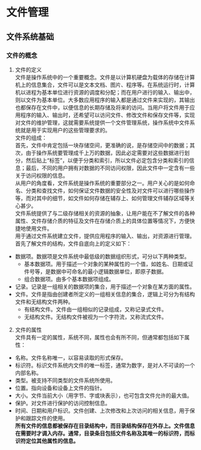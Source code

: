 # 文件管理  
## 文件系统基础  
### 文件的概念  
1. 文件的定义  
文件是操作系统中的一个重要概念。文件是以计算机硬盘为载体的存储在计算机上的信息集合，文件可以是文本文档、图片、程序等。在系统运行时，计算机以进程为基本单位进行资源的调度和分配；而在用户进行的输入、输出中，则以文件为基本单位。大多数应用程序的输入都是通过文件来实现的，其输出也都保存在文件中，以便信息的长期存储及将来的访问。当用户将文件用于应用程序的输入、输出时，还希望可以访问文件、修改文件和保存文件等，实现对文件的维护管理，这就需要系统提供一个文件管理系统，操作系统中文件系统就是用于实现用户的这些管理要求的。  
文件的组成：  
首先，文件中肯定包括一块存储空间，更准确的说，是存储空间中的数据；其次，由于操作系统要管理成千上万的数据，因此必定需要对这些数据进行划分，然后贴上“标签”，以便于分类和索引，所以文件必定包含分类和索引的信息；最后，不同的用户拥有对数据的不同访问权限，因此文件中一定含有一些关于访问权限的信息。  
从用户的角度看，文件系统是操作系统的重要部分之一。用户关心的是如何命名、分类和查找文件，如何保证文件数据的安全性及对文件可以进行哪些操作等，而对其中的细节，如文件如何存储在辅存上、如何管理文件辅存区域等关心甚少。  
文件系统提供了与二级存储相关的资源的抽象，让用户能在不了解文件的各种属性、文件存储介质的特征及文件在存储介质上的具体位置等情况下，方便快捷地使用文件。  
用于通过文件系统建立文件，提供应用程序的输入、输出，对资源进行管理。首先了解文件的结构，文件自底向上的定义如下：  
+ 数据项。数据项是文件系统中最低级的数据组织形式，可分以下两种类型。  
  - 基本数据项。用于描述一个对象的某种属性的一个值，如姓名、日期或证件号等，是数据中可命名的最小逻辑数据单位，即原子数据。  
  - 组合数据项。由多个基本数据项组成。  
+ 记录。记录是一组相关的数据项的集合，用于描述一个对象在某方面的属性。  
+ 文件。文件是指由创建者所定义的一组相关信息的集合，逻辑上可分为有结构文件和无结构文件两种。  
  - 有结构文件。文件由一组相似的记录组成，又称记录式文件。  
  - 无结构文件。无结构文件被视为一个字符流，又称流式文件。  
2. 文件的属性  
文件具有一定的属性，系统不同，属性也会有所不同，但通常都包括如下属性：  
+ 名称。文件名称唯一，以容易读取的形式保存。  
+ 标识符。标识文件系统内文件的唯一标签，通常为数字，是对人不可读的一个内部名称。  
+ 类型。被支持不同类型的文件系统所使用。  
+ 位置。指向设备和设备上文件的指针。  
+ 大小。文件当前大小（用字节、字或块表示），也可包含文件允许的最大值。  
+ 保护。对文件进行保护的访问控制信息。  
+ 时间、日期和用户标识。文件创建、上次修改和上次访问的相关信息，用于保护和跟踪文件的使用。  
**所有文件的信息都被保存在目录结构中，而目录结构保存在外存上。文件信息在需要时才调入内存。通常，目录条目包括文件名称及其唯一的标识符，而标识符定位其他属性的信息。**